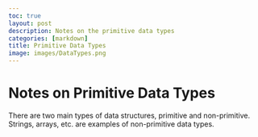 ```yaml
---
toc: true
layout: post
description: Notes on the primitive data types
categories: [markdown]
title: Primitive Data Types
image: images/DataTypes.png
---
```


# Notes on Primitive Data Types

There are two main types of data structures, primitive and non-primitive.
Strings, arrays, etc. are examples of non-primitive data types.